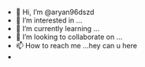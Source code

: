 - 👋 Hi, I’m @aryan96dszd
- 👀 I’m interested in ...
- 🌱 I’m currently learning ...
- 💞️ I’m looking to collaborate on ...
- 📫 How to reach me ...hey can u here
- 

<!---
aryan96dszd/aryan96dszd is a ✨ special ✨ repository because its `README.md` (this file) appears on your GitHub profile.
You can click the Preview link to take a look at your changes.
--->
